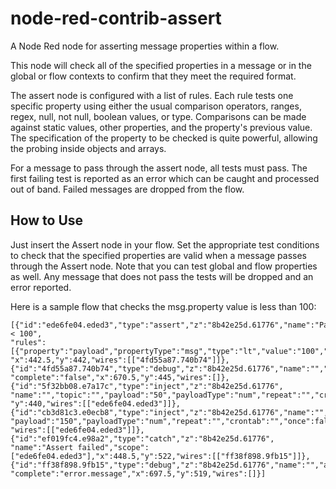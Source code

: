 # node-red-contrib-assert
A Node Red node for asserting message properties within a flow.

This node will check all of the specified properties in a message or in the global or flow contexts
to confirm that they meet the required format.

The assert node is configured with a list of rules.  Each rule tests one specific property using either the usual comparison operators, ranges, regex, null, not null, boolean values, or type.  Comparisons can be made against static values, other properties, and the property's previous value.  The specification of the property to be checked is quite powerful, allowing the probing inside objects and arrays.

For a message to pass through the assert node, all tests must pass.  The first failing test is reported as an error which can be caught and processed out of band.  Failed messages are dropped from the flow.

## How to Use

Just insert the Assert node in your flow.  Set the appropriate test conditions to check that the specified properties are valid when a message passes through the Assert node.  Note that you can test global and flow properties as well.  Any message that does not pass the tests will be dropped and an error reported.

Here is a sample flow that checks the msg.property value is less than 100:



```
[{"id":"ede6fe04.eded3","type":"assert","z":"8b42e25d.61776","name":"Payload < 100",
"rules":[{"property":"payload","propertyType":"msg","type":"lt","value":"100","valueType":"num"}],
"x":442.5,"y":442,"wires":[["4fd55a87.740b74"]]},
{"id":"4fd55a87.740b74","type":"debug","z":"8b42e25d.61776","name":"","active":true,"console":"false",
"complete":"false","x":670.5,"y":445,"wires":[]},{"id":"5f32bb08.e7a17c","type":"inject","z":"8b42e25d.61776",
"name":"","topic":"","payload":"50","payloadType":"num","repeat":"","crontab":"","once":false,"x":172.5,
"y":440,"wires":[["ede6fe04.eded3"]]},{"id":"cb3d81c3.e0ecb8","type":"inject","z":"8b42e25d.61776","name":"","topic":"",
"payload":"150","payloadType":"num","repeat":"","crontab":"","once":false,"x":140.5,"y":513,
"wires":[["ede6fe04.eded3"]]},{"id":"ef019fc4.e98a2","type":"catch","z":"8b42e25d.61776",
"name":"Assert failed","scope":["ede6fe04.eded3"],"x":448.5,"y":522,"wires":[["ff38f898.9fb15"]]},
{"id":"ff38f898.9fb15","type":"debug","z":"8b42e25d.61776","name":"","active":true,"console":"false",
"complete":"error.message","x":697.5,"y":519,"wires":[]}]
```

